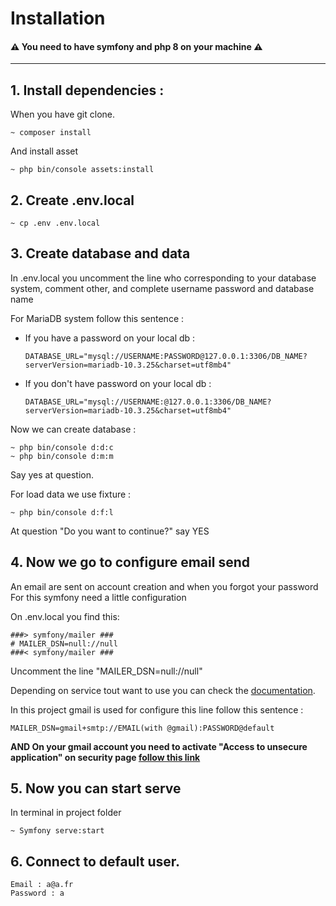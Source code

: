 # Installation 

#### ⚠ You need to have symfony and php 8 on your machine ⚠️️
___
## 1. Install dependencies :

When you have git clone.

```
~ composer install
```

And install asset 

```
~ php bin/console assets:install
```


## 2. Create .env.local

```
~ cp .env .env.local
```

## 3. Create database and data

In .env.local you uncomment the line who corresponding to your database system, comment other, and complete username password and database name

For MariaDB system follow this sentence :

  - If you have a password on your local db :

      ```
      DATABASE_URL="mysql://USERNAME:PASSWORD@127.0.0.1:3306/DB_NAME?serverVersion=mariadb-10.3.25&charset=utf8mb4"
      ```
  - If you don't have password on your local db :
      ```
      DATABASE_URL="mysql://USERNAME:@127.0.0.1:3306/DB_NAME?serverVersion=mariadb-10.3.25&charset=utf8mb4"
      ```


Now we can create database : 

```
~ php bin/console d:d:c
~ php bin/console d:m:m
```
Say yes at question.


For load data we use fixture : 

```
~ php bin/console d:f:l
```

At question "Do you want to continue?"
say YES

## 4. Now we go to configure email send

An email are sent on account creation and when you forgot your password
For this symfony need a little configuration 

On .env.local you find this:

```
###> symfony/mailer ###
# MAILER_DSN=null://null
###< symfony/mailer ###
```

Uncomment the line "MAILER_DSN=null://null"

Depending on service tout want to use you can check the [documentation](https://symfony.com/doc/current/mailer.html#using-a-3rd-party-transport).

In this project gmail is used for configure this line follow this sentence :

```
MAILER_DSN=gmail+smtp://EMAIL(with @gmail):PASSWORD@default
```

**AND On your gmail account you need to activate "Access to unsecure application"
on security page [follow this link](https://myaccount.google.com/u/2/security?hl=fr)**

## 5. Now you can start serve

In terminal in project folder

```
~ Symfony serve:start
```

## 6. Connect to default user.

```
Email : a@a.fr
Password : a
```
